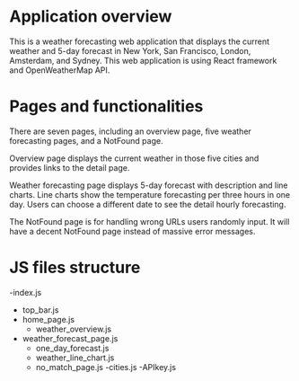 # Application overview
This is a weather forecasting web application that displays the current weather and 5-day forecast in New York, San Francisco, London, Amsterdam, and Sydney. This web application is using React framework and OpenWeatherMap API. 

# Pages and functionalities
There are seven pages, including an overview page, five weather forecasting pages, and a NotFound page.

Overview page displays the current weather in those five cities and provides links to the detail page.

Weather forecasting page displays 5-day forecast with description and line charts. Line charts show the temperature forecasting per three hours in one day. Users can choose a different date to see the detail hourly forecasting.

The NotFound page is for handling wrong URLs users randomly input. It will have a decent NotFound page instead of massive error messages.

# JS files structure
-index.js
 - top_bar.js
 - home_page.js
   - weather_overview.js
 - weather_forecast_page.js
   - one_day_forecast.js
   - weather_line_chart.js
   - no_match_page.js
-cities.js
-APIkey.js 
